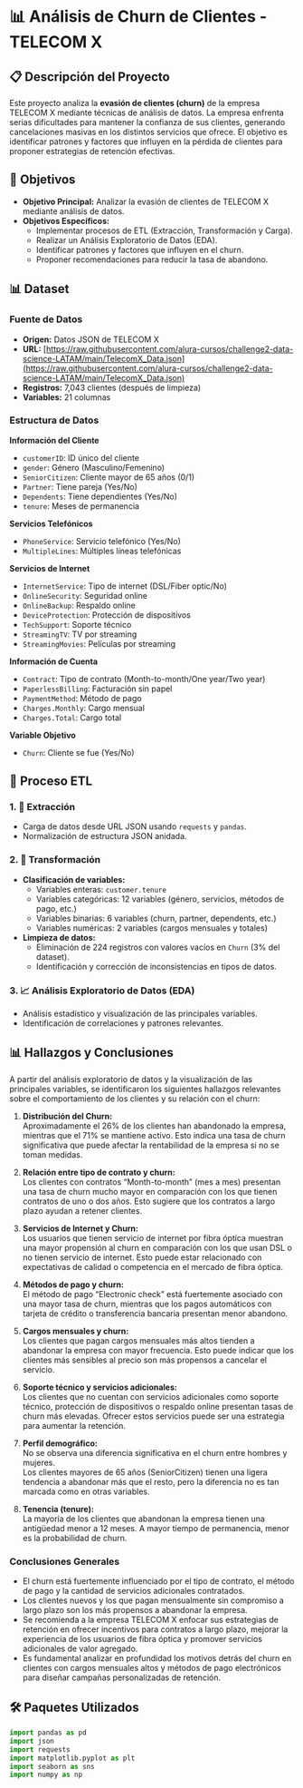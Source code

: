 # 📊 Análisis de Churn de Clientes - TELECOM X

## 📋 Descripción del Proyecto

Este proyecto analiza la **evasión de clientes (churn)** de la empresa TELECOM X mediante técnicas de análisis de datos. La empresa enfrenta serias dificultades para mantener la confianza de sus clientes, generando cancelaciones masivas en los distintos servicios que ofrece. El objetivo es identificar patrones y factores que influyen en la pérdida de clientes para proponer estrategias de retención efectivas.

## 🎯 Objetivos

- **Objetivo Principal:** Analizar la evasión de clientes de TELECOM X mediante análisis de datos.
- **Objetivos Específicos:**
  - Implementar procesos de ETL (Extracción, Transformación y Carga).
  - Realizar un Análisis Exploratorio de Datos (EDA).
  - Identificar patrones y factores que influyen en el churn.
  - Proponer recomendaciones para reducir la tasa de abandono.

## 📊 Dataset

### Fuente de Datos

- **Origen:** Datos JSON de TELECOM X
- **URL:** [https://raw.githubusercontent.com/alura-cursos/challenge2-data-science-LATAM/main/TelecomX_Data.json](https://raw.githubusercontent.com/alura-cursos/challenge2-data-science-LATAM/main/TelecomX_Data.json)
- **Registros:** 7,043 clientes (después de limpieza)
- **Variables:** 21 columnas

### Estructura de Datos

**Información del Cliente**
- `customerID`: ID único del cliente
- `gender`: Género (Masculino/Femenino)
- `SeniorCitizen`: Cliente mayor de 65 años (0/1)
- `Partner`: Tiene pareja (Yes/No)
- `Dependents`: Tiene dependientes (Yes/No)
- `tenure`: Meses de permanencia

**Servicios Telefónicos**
- `PhoneService`: Servicio telefónico (Yes/No)
- `MultipleLines`: Múltiples líneas telefónicas

**Servicios de Internet**
- `InternetService`: Tipo de internet (DSL/Fiber optic/No)
- `OnlineSecurity`: Seguridad online
- `OnlineBackup`: Respaldo online
- `DeviceProtection`: Protección de dispositivos
- `TechSupport`: Soporte técnico
- `StreamingTV`: TV por streaming
- `StreamingMovies`: Películas por streaming

**Información de Cuenta**
- `Contract`: Tipo de contrato (Month-to-month/One year/Two year)
- `PaperlessBilling`: Facturación sin papel
- `PaymentMethod`: Método de pago
- `Charges.Monthly`: Cargo mensual
- `Charges.Total`: Cargo total

**Variable Objetivo**
- `Churn`: Cliente se fue (Yes/No)

## 🔧 Proceso ETL

### 1. 📌 Extracción
- Carga de datos desde URL JSON usando `requests` y `pandas`.
- Normalización de estructura JSON anidada.

### 2. 🔧 Transformación
- **Clasificación de variables:**
  - Variables enteras: `customer.tenure`
  - Variables categóricas: 12 variables (género, servicios, métodos de pago, etc.)
  - Variables binarias: 6 variables (churn, partner, dependents, etc.)
  - Variables numéricas: 2 variables (cargos mensuales y totales)
- **Limpieza de datos:**
  - Eliminación de 224 registros con valores vacíos en `Churn` (3% del dataset).
  - Identificación y corrección de inconsistencias en tipos de datos.

### 3. 📈 Análisis Exploratorio de Datos (EDA)
- Análisis estadístico y visualización de las principales variables.
- Identificación de correlaciones y patrones relevantes.

## 📊 Hallazgos y Conclusiones

A partir del análisis exploratorio de datos y la visualización de las principales variables, se identificaron los siguientes hallazgos relevantes sobre el comportamiento de los clientes y su relación con el churn:

1. **Distribución del Churn:**  
   Aproximadamente el 26% de los clientes han abandonado la empresa, mientras que el 71% se mantiene activo. Esto indica una tasa de churn significativa que puede afectar la rentabilidad de la empresa si no se toman medidas.

2. **Relación entre tipo de contrato y churn:**  
   Los clientes con contratos “Month-to-month” (mes a mes) presentan una tasa de churn mucho mayor en comparación con los que tienen contratos de uno o dos años. Esto sugiere que los contratos a largo plazo ayudan a retener clientes.

3. **Servicios de Internet y Churn:**  
   Los usuarios que tienen servicio de internet por fibra óptica muestran una mayor propensión al churn en comparación con los que usan DSL o no tienen servicio de internet. Esto puede estar relacionado con expectativas de calidad o competencia en el mercado de fibra óptica.

4. **Métodos de pago y churn:**  
   El método de pago “Electronic check” está fuertemente asociado con una mayor tasa de churn, mientras que los pagos automáticos con tarjeta de crédito o transferencia bancaria presentan menor abandono.

5. **Cargos mensuales y churn:**  
   Los clientes que pagan cargos mensuales más altos tienden a abandonar la empresa con mayor frecuencia. Esto puede indicar que los clientes más sensibles al precio son más propensos a cancelar el servicio.

6. **Soporte técnico y servicios adicionales:**  
   Los clientes que no cuentan con servicios adicionales como soporte técnico, protección de dispositivos o respaldo online presentan tasas de churn más elevadas. Ofrecer estos servicios puede ser una estrategia para aumentar la retención.

7. **Perfil demográfico:**  
   No se observa una diferencia significativa en el churn entre hombres y mujeres.  
   Los clientes mayores de 65 años (SeniorCitizen) tienen una ligera tendencia a abandonar más que el resto, pero la diferencia no es tan marcada como en otras variables.

8. **Tenencia (tenure):**  
   La mayoría de los clientes que abandonan la empresa tienen una antigüedad menor a 12 meses. A mayor tiempo de permanencia, menor es la probabilidad de churn.

### **Conclusiones Generales**

- El churn está fuertemente influenciado por el tipo de contrato, el método de pago y la cantidad de servicios adicionales contratados.
- Los clientes nuevos y los que pagan mensualmente sin compromiso a largo plazo son los más propensos a abandonar la empresa.
- Se recomienda a la empresa TELECOM X enfocar sus estrategias de retención en ofrecer incentivos para contratos a largo plazo, mejorar la experiencia de los usuarios de fibra óptica y promover servicios adicionales de valor agregado.
- Es fundamental analizar en profundidad los motivos detrás del churn en clientes con cargos mensuales altos y métodos de pago electrónicos para diseñar campañas personalizadas de retención.

## 🛠️ Paquetes Utilizados

```python
import pandas as pd
import json
import requests
import matplotlib.pyplot as plt
import seaborn as sns
import numpy as np
